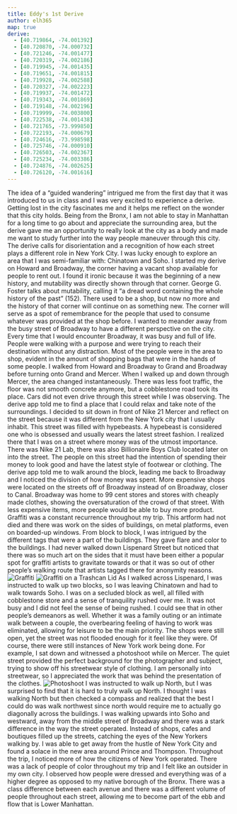 ```yaml
---
title: Eddy's 1st Derive
author: elh365
map: true
derive:
  - [40.719864, -74.001392]
  - [40.720870, -74.000732]
  - [40.721246, -74.001477]
  - [40.720319, -74.002186]
  - [40.719945, -74.001435]
  - [40.719651, -74.001815]
  - [40.719928, -74.002588]
  - [40.720327, -74.002223]
  - [40.719937, -74.001472]
  - [40.719343, -74.001869]
  - [40.719148, -74.002196]
  - [40.719999, -74.003800]
  - [40.722538, -74.001438]
  - [40.721765, -73.999850]
  - [40.722193, -74.000679]
  - [40.724616, -73.998598]
  - [40.725746, -74.000910]
  - [40.726503, -74.002367]
  - [40.725234, -74.003386]
  - [40.724876, -74.002625]
  - [40.726120, -74.001616]
---
```

The idea of a “guided wandering” intrigued me from the first day that it was introduced to us in class and I was very excited to experience a derive. Getting lost in the city fascinates me and it helps me reflect on the wonder that this city holds. Being from the Bronx, I am not able to stay in Manhattan for a long time to go about and appreciate the surrounding area, but the derive gave me an opportunity to really look at the city as a body and made me want to study further into the way people maneuver through this city. The derive calls for disorientation and a recognition of how each street plays a different role in New York City.
I was lucky enough to explore an area that I was semi-familiar with: Chinatown and Soho. I started my derive on Howard and Broadway, the corner having a vacant shop available for people to rent out. I found it ironic because it was the beginning of a new history, and mutability was directly shown through that corner. George G. Foster talks about mutability, calling it “a dread word containing the whole history of the past” (152). There used to be a shop, but now no more and the history of that corner will continue on as something new. The corner will serve as a spot of remembrance for the people that used to consume whatever was provided at the shop before.
I wanted to meander away from the busy street of Broadway to have a different perspective on the city. Every time that I would encounter Broadway, it was busy and full of life. People were walking with a purpose and were trying to reach their destination without any distraction. Most of the people were in the area to shop, evident in the amount of shopping bags that were in the hands of some people. I walked from Howard and Broadway to Grand and Broadway before turning onto Grand and Mercer.
When I walked up and down through Mercer, the area changed instantaneously. There was less foot traffic, the floor was not smooth concrete anymore, but a cobblestone road took its place. Cars did not even drive through this street while I was observing. The derive app told me to find a place that I could relax and take note of the surroundings. I decided to sit down in front of Nike 21 Mercer and reflect on the street because it was different from the New York city that I usually inhabit. This street was filled with hypebeasts. A hypebeast is considered one who is obsessed and usually wears the latest street fashion. I realized there that I was on a street where money was of the utmost importance. There was Nike 21 Lab, there was also Billionaire Boys Club located later on into the street. The people on this street had the intention of spending their money to look good and have the latest style of footwear or clothing.
The derive app told me to walk around the block, leading me back to Broadway and I noticed the division of how money was spent. More expensive shops were located on the streets off of Broadway instead of on Broadway, closer to Canal. Broadway was home to 99 cent stores and stores with cheaply made clothes, showing the oversaturation of the crowd of that street. With less expensive items, more people would be able to buy more product.
Graffiti was a constant recurrence throughout my trip. This artform had not died and there was work on the sides of buildings, on metal platforms, even on boarded-up windows. From block to block, I was intrigued by the different tags that were a part of the buildings. They gave flare and color to the buildings. I had never walked down Lispenard Street but noticed that there was so much art on the sides that it must have been either a popular spot for graffiti artists to gravitate towards or that it was so out of other people’s walking route that artists tagged there for anonymity reasons.
![Graffiti](https://i.imgur.com/eGFiUHF.jpg)
![Graffiti on a Trashcan Lid](https://i.imgur.com/xfw8UyC.jpg)
As I walked across Lispenard, I was instructed to walk up two blocks, so I was leaving Chinatown and had to walk towards Soho. I was on a secluded block as well, all filled with cobblestone store and a sense of tranquility rushed over me. It was not busy and I did not feel the sense of being rushed. I could see that in other people’s demeanors as well. Whether it was a family outing or an intimate walk between a couple, the overbearing feeling of having to work was eliminated, allowing for leisure to be the main priority. The shops were still open, yet the street was not flooded enough for it feel like they were.
Of course, there were still instances of New York work being done. For example, I sat down and witnessed a photoshoot while on Mercer. The quiet street provided the perfect background for the photographer and subject, trying to show off his streetwear style of clothing. I am personally into streetwear, so I appreciated the work that was behind the presentation of the clothes.
![Photoshoot](https://i.imgur.com/TAQ6Vm5.jpg)
I was instructed to walk up North, but I was surprised to find that it is hard to truly walk up North. I thought I was walking North but then checked a compass and realized that the best I could do was walk northwest since north would require me to actually go diagonally across the buildings. I was walking upwards into Soho and westward, away from the middle street of Broadway and there was a stark difference in the way the street operated. Instead of shops, cafes and boutiques filled up the streets, catching the eyes of the New Yorkers walking by. I was able to get away from the hustle of New York City and found a solace in the new area around Prince and Thompson.
Throughout the trip, I noticed more of how the citizens of New York operated. There was a lack of people of color throughout my trip and I felt like an outsider in my own city. I observed how people were dressed and everything was of a higher degree as opposed to my native borough of the Bronx. There was a class difference between each avenue and there was a different volume of people throughout each street, allowing me to become part of the ebb and flow that is Lower Manhattan.
